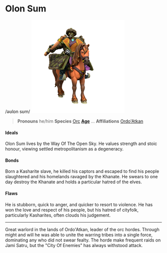 # Olon Sum
/əʊlɒn sʊm/
[![Olon Sum](OlonSumKhan.png)](https://www.heroforge.com/load_config%3D33944133/)

> **Pronouns** he/him
> **Species** [Orc](../../species/sapient/homonid/orc)
> **[Age](../../species/sapient/ageing)** ...
> **Affiliations** [Ordo'Atkan](../../locations/ordo'Atkan/ordo_atkan)

#### Ideals
Olon Sum lives by the Way Of The Open Sky. He values strength and stoic honour, viewing settled metropolitanism as a degeneracy.

#### Bonds
Born a Kasharite slave, he killed his captors and escaped to find his people slaughtered and his homelands ravaged by the Khanate. He swears to one day destroy the Khanate and holds a particular hatred of the elves.

#### Flaws
He is stubborn, quick to anger, and quicker to resort to violence. He has won the love and respect of his people, but his hatred of cityfolk, particularly Kasharites, often clouds his judgement.

---
Great warlord in the lands of Ordo'Atkan, leader of the orc hordes. Through might and will he was able to unite the warring tribes into a single force, dominating any who did not swear fealty. The horde make frequent raids on Jami Satru, but the "City Of Enemies" has always withstood attack.